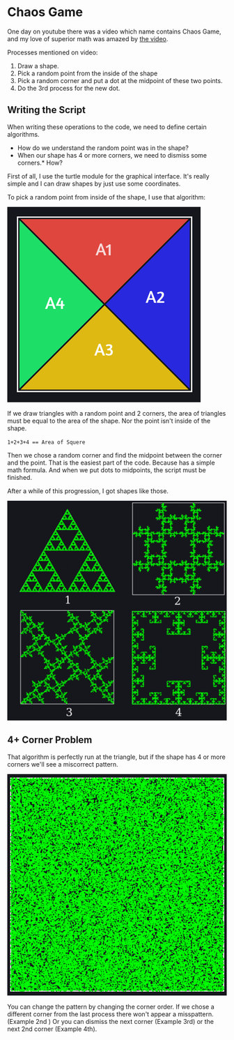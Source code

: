# Chaos Game
One day on youtube there was a video which name contains Chaos Game, 
and my love of superior math was amazed by [the video](https://youtu.be/IGlGvSXkRGI).

Processes mentioned on video:
 1. Draw a shape.
 2. Pick a random point from the inside of the shape
 3. Pick a random corner and put a dot at the midpoint of these two points.
 4. Do the 3rd process for the new dot.


## Writing the Script
When writing these operations to the code, we need to define certain algorithms.
 - How do we understand the random point was in the shape?
 - When our shape has 4 or more corners, we need to dismiss some corners.* How?

First of all, I use the turtle module for the graphical interface.
It's really simple and I can draw shapes by just use some coordinates.

To pick a random point from inside of the shape, I use that algorithm:

![Areas](/Img/Area_exmp.jpg)

If we draw triangles with a random point and 2 corners, the area of triangles must be equal to the area of the shape. 
Nor the point isn't inside of the shape.

`1+2+3+4 == Area of Squere`

Then we chose a random corner and find the midpoint between the corner and the point.
That is the easiest part of the code. Because has a simple math formula.
And when we put dots to midpoints, the script must be finished.

After a while of this progression, I got shapes like those.

![Images](/Img/Images.jpg)

## 4+ Corner Problem
That algorithm is perfectly run at the triangle, but if the shape has 4 or more corners we'll see a miscorrect pattern.

![unchanged algorithm with sqruare](/Img/Faulty.png)

You can change the pattern by changing the corner order.
If we chose a different corner from the last process there won't appear a misspattern. (Example 2nd )
Or you can dismiss the next corner (Example 3rd) or the next 2nd corner (Example 4th).

